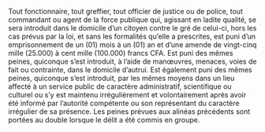 Tout fonctionnaire, tout greffier, tout officier de justice ou de police, tout commandant ou agent de la force publique qui, agissant en ladite qualité, se sera introduit dans le domicile d’un citoyen contre le gré de celui-ci, hors les cas prévus par la loi, et sans les formalités qu’elle a prescrites, est puni d’un emprisonnement de un (01) mois à un (01) an et d’une amende de vingt-cinq mille (25.000) à cent mille (100.000) francs CFA.
Est puni des mêmes peines, quiconque s’est introduit, à l’aide de manœuvres, menaces, voies de fait ou contrainte, dans le domicile d’autrui.
Est également puni des mêmes peines, quiconque s’est introduit, par les mêmes moyens dans un lieu affecté à un service public de caractère administratif, scientifique ou culturel ou s’y est maintenu irrégulièrement et volontairement après avoir été informé par l’autorité compétente ou son représentant du caractère irrégulier de sa présence.
Les peines prévues aux alinéas précédents sont portées au double lorsque le délit a été commis en groupe.